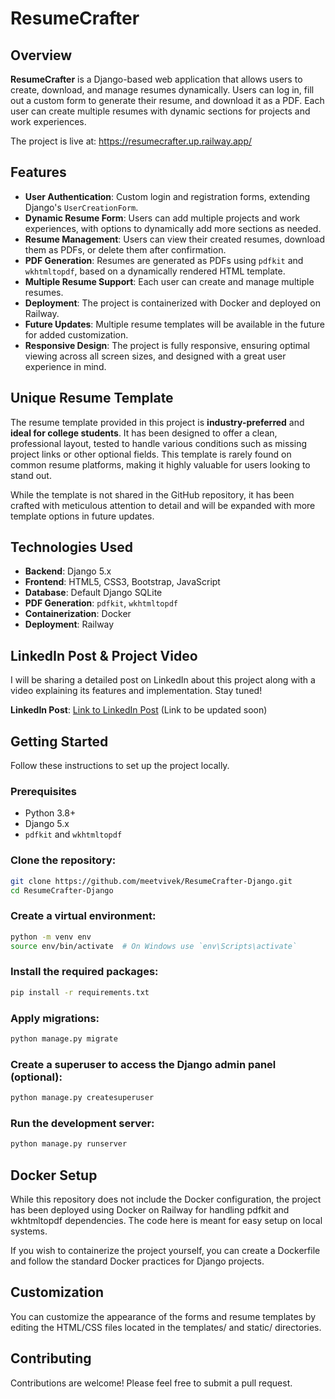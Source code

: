 # ResumeCrafter

## Overview

**ResumeCrafter** is a Django-based web application that allows users to create, download, and manage resumes dynamically. Users can log in, fill out a custom form to generate their resume, and download it as a PDF. Each user can create multiple resumes with dynamic sections for projects and work experiences.

The project is live at: <a href="https://resumecrafter.up.railway.app/" target="_blank">https://resumecrafter.up.railway.app/</a>

## Features

- **User Authentication**: Custom login and registration forms, extending Django's `UserCreationForm`.
- **Dynamic Resume Form**: Users can add multiple projects and work experiences, with options to dynamically add more sections as needed.
- **Resume Management**: Users can view their created resumes, download them as PDFs, or delete them after confirmation.
- **PDF Generation**: Resumes are generated as PDFs using `pdfkit` and `wkhtmltopdf`, based on a dynamically rendered HTML template.
- **Multiple Resume Support**: Each user can create and manage multiple resumes.
- **Deployment**: The project is containerized with Docker and deployed on Railway.
- **Future Updates**: Multiple resume templates will be available in the future for added customization.
- **Responsive Design**: The project is fully responsive, ensuring optimal viewing across all screen sizes, and designed with a great user experience in mind.

## Unique Resume Template

The resume template provided in this project is **industry-preferred** and **ideal for college students**. It has been designed to offer a clean, professional layout, tested to handle various conditions such as missing project links or other optional fields. This template is rarely found on common resume platforms, making it highly valuable for users looking to stand out.

While the template is not shared in the GitHub repository, it has been crafted with meticulous attention to detail and will be expanded with more template options in future updates.

## Technologies Used

- **Backend**: Django 5.x
- **Frontend**: HTML5, CSS3, Bootstrap, JavaScript
- **Database**: Default Django SQLite
- **PDF Generation**: `pdfkit`, `wkhtmltopdf`
- **Containerization**: Docker
- **Deployment**: Railway

## LinkedIn Post & Project Video

I will be sharing a detailed post on LinkedIn about this project along with a video explaining its features and implementation. Stay tuned!

**LinkedIn Post**: [Link to LinkedIn Post](#) (Link to be updated soon)


## Getting Started

Follow these instructions to set up the project locally.

### Prerequisites

- Python 3.8+
- Django 5.x
- `pdfkit` and `wkhtmltopdf`

### Clone the repository:
```bash
git clone https://github.com/meetvivek/ResumeCrafter-Django.git
cd ResumeCrafter-Django
```

### Create a virtual environment:
```bash
python -m venv env
source env/bin/activate  # On Windows use `env\Scripts\activate`
```
### Install the required packages:
```bash
pip install -r requirements.txt
```

### Apply migrations:
```bash
python manage.py migrate
```

### Create a superuser to access the Django admin panel (optional):
```bash
python manage.py createsuperuser
```

### Run the development server:
```bash
python manage.py runserver
```

## Docker Setup
While this repository does not include the Docker configuration, the project has been deployed using Docker on Railway for handling pdfkit and wkhtmltopdf dependencies. The code here is meant for easy setup on local systems.

If you wish to containerize the project yourself, you can create a Dockerfile and follow the standard Docker practices for Django projects.

## Customization

You can customize the appearance of the forms and resume templates by editing the HTML/CSS files located in the templates/ and static/ directories.

## Contributing
Contributions are welcome! Please feel free to submit a pull request.
